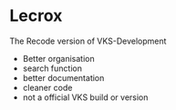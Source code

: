 # Lecrox

 The Recode version of VKS-Development

- Better organisation
- search function
- better documentation
- cleaner code
- not a official VKS build or version
